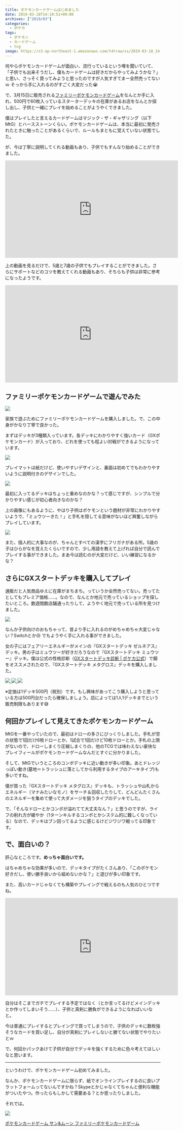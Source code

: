 ```yaml
---
title: ポケモンカードゲームはじめました
date: 2019-03-18T14:19:51+09:00
archives: ["2019/03"]
categories:
  - ポケカ
tags:
  - ポケモン
  - カードゲーム
  - tcg
image: https://s3-ap-northeast-1.amazonaws.com/t4traw/ss/2019-03-18_14-30-48.png
---
```

何やらポケモンカードゲームが面白い、流行っているという噂を聞いていて、「子供でも出来そうだし、僕もカードゲームは好きだからやってみようかな？」と思い、さっそく買ってみようと思ったのですが人気すぎてまー全然売ってないｗ そっから手に入れるのがすごく大変だった😭

<!--more-->

で、3月15日に販売される[ファミリーポケモンカードゲーム](https://www.pokemon-card.com/ex/article/family-pokeca/index.html)をなんとか手に入れ、500円で60枚入っているスターターデッキの在庫があるお店をなんとか探し出し、子供と一緒にプレイを始めることがようやくできました。

僕はプレイしたと言えるカードゲームはマジック・ザ・ギャザリング（以下MtG）とハースストーンくらい。ポケモンカードゲームは、本当に最初に発売されたときに触ったことがあるくらいで、ルールもまともに覚えていない状態でした。

が、今は丁寧に説明してくれる動画もあり、子供でもすんなり始めることができました。

<iframe width="560" height="315" src="https://www.youtube.com/embed/FKltm0XMbGc" frameborder="0" allow="accelerometer; autoplay; encrypted-media; gyroscope; picture-in-picture" allowfullscreen></iframe>

上の動画を見るだけで、5歳と7歳の子供でもプレイすることができました。さらにサポートなどのコツを教えてくれる動画もあり、そちらも子供は非常に参考になったようです。

<iframe width="560" height="315" src="https://www.youtube.com/embed/X6ByiaMt2PA" frameborder="0" allow="accelerometer; autoplay; encrypted-media; gyroscope; picture-in-picture" allowfullscreen></iframe>


## ファミリーポケモンカードゲームで遊んでみた

![](https://s3-ap-northeast-1.amazonaws.com/t4traw/ss/2019-03-18_15-19-51.png)

家族で遊ぶためにファミリーポケモンカードゲームを購入しました。で、この中身がかなり丁寧で良かった。

まずはデッキが3種類入っています。各デッキにわかりやすく強いカード（GXポケモンカード）が入っており、どれを使っても程よい対戦ができるようになっています。

![](https://s3-ap-northeast-1.amazonaws.com/t4traw/ss/2019-03-18_14-31-21.png)

プレイマットは紙だけど、使いやすいデザインと、裏面は初めてでもわかりやすいように説明付きのデザインでした。

![](https://s3-ap-northeast-1.amazonaws.com/t4traw/ss/2019-03-18_15-19-22.png)

最初に入ってるデッキはちょっと重めなのかな？って感じですが、シンプルで分かりやすい感じが初心者向きなのかな？

上の画像にもあるように、やはり子供はポケモンという題材が非常にわかりやすいようで、「ミュウツーきた！」と手札を隠してる意味がないほど興奮しながらプレイしています。

![](https://s3-ap-northeast-1.amazonaws.com/t4traw/ss/2019-03-18_15-26-37.png)

また、個人的に大事なのが、ちゃんとすべての漢字にフリガナがある所。5歳の子はひらがなを覚えたくらいですので、少し用語を教えて上げれば自分で読んでプレイする事ができました。まあ今は読むのが大変だけど、いい練習になるかな？

## さらにGXスタートデッキを購入してプレイ

通販だと人気商品ゆえに在庫がまちまち。っていうか全然売ってない。売ってたとしてもプレミア価格……。なので、なんとか地元で売っているショップを探したいところ。数週間数店舗通ったりして、ようやく地元で売っている所を見つけました。

![](https://s3-ap-northeast-1.amazonaws.com/t4traw/ss/2019-03-18_15-32-36.png)

なんか子供向けのおもちゃって、昔より手に入れるのがめちゃめちゃ大変じゃない？Switchとか😢 でもようやく手に入れる事ができました。

女の子にはフェアリーエネルギーがメインの『GXスタートデッキ ゼルネアス』デッキ。男の子はミュウツーが好きだろうなので『GXスタートデッキ ミュウツー』デッキ。僕は公式の性格診断（[GXスタートデッキ診断 | ポケカ公式](https://www.pokemon-card.com/ex/smh/gx_shindan/)）で鋼をオススメされたので、『GXスタートデッキ メタグロス』デッキを購入しました。


<a href="https://www.amazon.co.jp/dp/B07BH3GLXP?tag=t4traw-22">
<img src="https://ws-fe.amazon-adsystem.com/widgets/q?_encoding=UTF8&ASIN=B07BH3GLXP&Format=_SL250_&ID=AsinImage&MarketPlace=JP&ServiceVersion=20070822&WS=1&tag=t4traw-22&language=ja_JP">
</a>
<a href="https://www.amazon.co.jp/dp/B07BH2FD6C?tag=t4traw-22">
<img src="https://ws-fe.amazon-adsystem.com/widgets/q?_encoding=UTF8&ASIN=B07BH2FD6C&Format=_SL250_&ID=AsinImage&MarketPlace=JP&ServiceVersion=20070822&WS=1&tag=t4traw-22&language=ja_JP">
</a>
<a href="https://www.amazon.co.jp/dp/B07BH2F2TF?tag=t4traw-22">
<img src="https://ws-fe.amazon-adsystem.com/widgets/q?_encoding=UTF8&ASIN=B07BH2F2TF&Format=_SL250_&ID=AsinImage&MarketPlace=JP&ServiceVersion=20070822&WS=1&tag=t4traw-22&language=ja_JP">
</a>

※定価は1デッキ500円（税別）です。もし興味があってこう購入しようと思っている方は500円台だったら確保しましょう。店によっては1人1デッキまでという販売制限もあります😅

## 何回かプレイして見えてきたポケモンカードゲーム

MtGを一番やっていたので、最初はドローの多さにびっくりしました。手札が空の状態で1回だけ6枚ドローとか、1試合で1回だけど10枚ドローとか。手札の上限がないので、ドローしまくり圧縮しまくりの、他のTCGでは味わえない豪快なプレイフィールがポケモンカードゲームなんだとすぐに分かりました。

そして、MtGでいうところのコンボデッキに近い動きが多い印象。あとドレッジっぽい動き(墓地＝トラッシュに落としてから利用するタイプのアーキタイプ)も多いですね。

僕が買った『GXスタートデッキ メタグロス』デッキも、トラッシュや山札からエネルギー（マナみたいなモノ）をサーチ＆回収したりして、どんどんたくさんのエネルギーを集めて使って大ダメージを狙うタイプのデッキでした。

で、「そんなドローとかコンボが溢れてて大丈夫なん？」と思うのですが、ライフの削れ方が緩やか（1ターンキルするコンボとかシステム的に難しくなっている）なので、デッキはブン回ってるように感じるけどジワジワ戦ってる印象です。

## で、面白いの？

肝心なところです。**めっちゃ面白いです。**

はちゃめちゃな効果が多いので、デッキタイプがたくさんあり、「このポケモン好きだし、使い勝手良いから組めないかな？」と遊びが多い印象です。

また、高いカードじゃなくても構築やプレイングで戦えるのも人気のひとつですね。

<iframe width="560" height="315" src="https://www.youtube.com/embed/go4dm048A_k" frameborder="0" allow="accelerometer; autoplay; encrypted-media; gyroscope; picture-in-picture" allowfullscreen></iframe>

自分はそこまでガチでプレイする予定ではなく（とか言ってるけどメインデッキとか作ってしまいそう……）、子供と真剣に勝負ができるようになればいいなと。

今は普通にプレイするとプレイングで買ってしまうので、子供のデッキに数枚強そうなカードを買い足し、自分が真剣にプレイしないと勝てない状態でやりたいとｗ

で、何回かパックあけて子供が自分でデッキを強くするために色々考えてほしいなと思います。

---

というわけで、ポケモンカードゲーム初めてみました。

なんか、ポケモンカードゲームに限らず、紙でオンラインプレイするのに良いプラットフォームってないんですかね？Skypeとかじゃなくてちゃんと便利な機能がついたやつ。作ったらもしかして需要ある？とか思ったりしました。

それでは。

<div class="amazfy">
<a href="https://www.amazon.co.jp/dp/B07KYXWQXW?tag=t4traw-22">
<img src="https://ws-fe.amazon-adsystem.com/widgets/q?_encoding=UTF8&ASIN=B07KYXWQXW&Format=_SL250_&ID=AsinImage&MarketPlace=JP&ServiceVersion=20070822&WS=1&tag=t4traw-22&language=ja_JP">
<p>ポケモンカードゲーム サン&ムーン ファミリーポケモンカードゲーム</p>
</a>
</div>